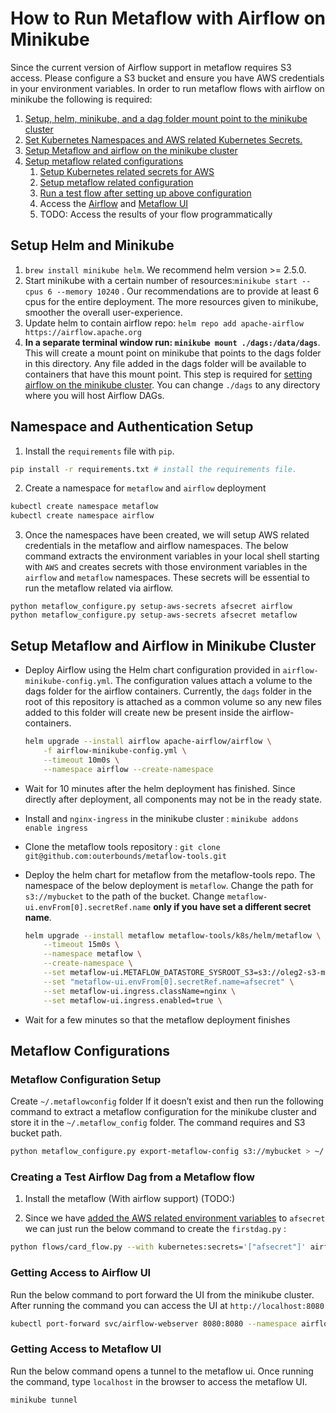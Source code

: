 # How to Run Metaflow with Airflow on Minikube


Since the current version of Airflow support in metaflow requires S3 access. Please configure a S3 bucket and ensure you have AWS credentials in your environment variables. In order to run metaflow flows with airflow on minikube the following is required: 

1. [Setup, helm, minikube, and a dag folder mount point to the minikube cluster](#setup-helm-and-minikube)
2. [Set Kubernetes Namespaces and AWS related Kubernetes Secrets.](#authentication)
3. [Setup Metaflow and airflow on the minikube cluster](#setup-metaflow-and-airflow-in-minikube-cluster)
4. [Setup metaflow related configurations](#setting-up-auth-and-metaflow-configurations)
    1. [Setup Kubernetes related secrets for AWS](#authentication-setup)
    2. [Setup metaflow related configuration](#metaflow-configuration-setup)
    3. [Run a test flow after setting up above configuration](#creating-a-test-airflow-dag-from-a-metaflow-flow)
    4. Access the [Airflow](#getting-access-to-airflow-ui) and [Metaflow UI](#getting-access-to-metaflow-ui)
    5. TODO: Access the results of your flow programmatically

## Setup Helm and Minikube

1. `brew install minikube helm`. We recommend helm version >= 2.5.0.
2. Start minikube with a certain number of resources:`minikube start --cpus 6 --memory 10240` . Our recommendations are to provide at least 6 cpus for the entire deployment. The more resources given to minikube, smoother the overall user-experience. 
3. Update helm to contain airflow repo: `helm repo add apache-airflow https://airflow.apache.org`
4. **In a separate terminal window run: ``minikube mount ./dags:/data/dags``**. This will create a mount point on minikube that points to the dags folder in this directory. Any file added in the dags folder will be available to containers that have this mount point. This step is required for [setting airflow on the minikube cluster](#setup-metaflow-and-airflow-in-minikube-cluster). You can change `./dags` to any directory where you will host Airflow DAGs. 

## Namespace and Authentication Setup
1. Install the `requirements` file with `pip`. 
```bash
pip install -r requirements.txt # install the requirements file. 
```
2. Create a namespace for `metaflow` and `airflow` deployment
```bash
kubectl create namespace metaflow
kubectl create namespace airflow
```
3. Once the namespaces have been created, we will setup AWS related credentials in the metaflow and airflow namespaces. The below command extracts the environment variables in your local shell starting with `AWS` and creates secrets with those environment variables in the `airflow` and `metaflow` namespaces. These secrets will be essential to run the metaflow related via airflow. 
```
python metaflow_configure.py setup-aws-secrets afsecret airflow
python metaflow_configure.py setup-aws-secrets afsecret metaflow
```

## Setup Metaflow and Airflow in Minikube Cluster

- Deploy Airflow using the Helm chart configuration provided in `airflow-minikube-config.yml`. The configuration values attach a volume to the dags folder for the airflow containers. Currently, the `dags` folder in the root of this repository is attached as a common volume so any new files added to this folder will create new be present inside the airflow-containers.
    
    ```bash
    helm upgrade --install airflow apache-airflow/airflow \
        -f airflow-minikube-config.yml \
        --timeout 10m0s \
        --namespace airflow --create-namespace
    ```
- Wait for 10 minutes after the helm deployment has finished. Since directly after deployment, all components may not be in the ready state.
- Install and `nginx-ingress` in the minikube cluster : `minikube addons enable ingress`
- Clone the metaflow tools repository : `git clone git@github.com:outerbounds/metaflow-tools.git`
- Deploy the helm chart for metaflow from the metaflow-tools repo. The namespace of the below deployment is `metaflow`. Change the path for `s3://mybucket` to the path of the bucket. Change `metaflow-ui.envFrom[0].secretRef.name` **only if you have set a different secret name**. 
    
    ```bash
    helm upgrade --install metaflow metaflow-tools/k8s/helm/metaflow \
    	--timeout 15m0s \
    	--namespace metaflow \
    	--create-namespace \
        --set metaflow-ui.METAFLOW_DATASTORE_SYSROOT_S3=s3://oleg2-s3-mztdpcvj/metaflow \
        --set "metaflow-ui.envFrom[0].secretRef.name=afsecret" \
        --set metaflow-ui.ingress.className=nginx \
        --set metaflow-ui.ingress.enabled=true \
    ```
- Wait for a few minutes so that the metaflow deployment finishes
    

## Metaflow Configurations

### Metaflow Configuration Setup

Create `~/.metaflowconfig` folder If it doesn’t exist and then run the following command to extract a metaflow configuration for the minikube cluster and store it in the `~/.metaflow_config` folder. The command requires and S3 bucket path. 

```bash
python metaflow_configure.py export-metaflow-config s3://mybucket > ~/.metaflowconfig/config.json
```

### Creating a Test Airflow Dag from a Metaflow flow
1. Install the metaflow (With airflow support) (TODO:)

2. Since we have [added the AWS related environment variables](#authentication-setup) to `afsecret` we can just run the below command to create the `firstdag.py`  :

```bash
python flows/card_flow.py --with kubernetes:secrets='["afsecret"]' airflow create dags/firstdag.py
```

### Getting Access to Airflow UI
Run the below command to port forward the UI from the minikube cluster. After running the command you can access the UI at `http://localhost:8080`
```bash
kubectl port-forward svc/airflow-webserver 8080:8080 --namespace airflow
```

### Getting Access to Metaflow UI
Run the below command opens a tunnel to the metaflow ui. Once running the command, type `localhost` in the browser to access the metaflow UI. 
```bash
minikube tunnel
```
